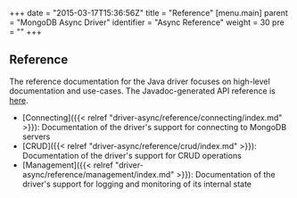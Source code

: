 +++
date = "2015-03-17T15:36:56Z"
title = "Reference"
[menu.main]
  parent = "MongoDB Async Driver"
  identifier = "Async Reference"
  weight = 30
  pre = "<i class='fa fa-book'></i>"
+++

## Reference

The reference documentation for the Java driver focuses on high-level documentation and use-cases. The Javadoc-generated API reference is
[here](http://api.mongodb.org/java/3.1/).    

- [Connecting]({{< relref "driver-async/reference/connecting/index.md" >}}): Documentation of the driver's support for connecting to MongoDB servers
- [CRUD]({{< relref "driver-async/reference/crud/index.md" >}}): Documentation of the driver's support for CRUD operations
- [Management]({{< relref "driver-async/reference/management/index.md" >}}): Documentation of the driver's support for logging and monitoring of its 
internal state

